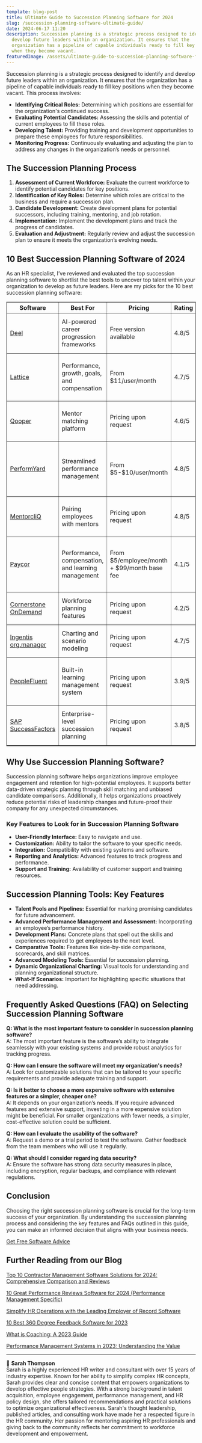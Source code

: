 ```yaml
---
template: blog-post
title: Ultimate Guide to Succession Planning Software for 2024
slug: /succession-planning-software-ultimate-guide/
date: 2024-06-17 11:20
description: Succession planning is a strategic process designed to identify and
  develop future leaders within an organization. It ensures that the
  organization has a pipeline of capable individuals ready to fill key positions
  when they become vacant.
featuredImage: /assets/ultimate-guide-to-succession-planning-software-for-2024.jpg
---
```

Succession planning is a strategic process designed to identify and develop future leaders within an organization. It ensures that the organization has a pipeline of capable individuals ready to fill key positions when they become vacant. This process involves:

* **Identifying Critical Roles:** Determining which positions are essential for the organization's continued success.
* **Evaluating Potential Candidates:** Assessing the skills and potential of current employees to fill these roles.
* **Developing Talent:** Providing training and development opportunities to prepare these employees for future responsibilities.
* **Monitoring Progress:** Continuously evaluating and adjusting the plan to address any changes in the organization’s needs or personnel.

## The Succession Planning Process

1. **Assessment of Current Workforce:** Evaluate the current workforce to identify potential candidates for key positions.
2. **Identification of Key Roles:** Determine which roles are critical to the business and require a succession plan.
3. **Candidate Development:** Create development plans for potential successors, including training, mentoring, and job rotation.
4. **Implementation:** Implement the development plans and track the progress of candidates.
5. **Evaluation and Adjustment:** Regularly review and adjust the succession plan to ensure it meets the organization’s evolving needs.

## 10 Best Succession Planning Software of 2024

As an HR specialist, I’ve reviewed and evaluated the top succession planning software to shortlist the best tools to uncover top talent within your organization to develop as future leaders. Here are my picks for the 10 best succession planning software:

<table border="1" cellspacing="0" cellpadding="5">
    <thead>
        <tr>
            <th>Software</th>
            <th>Best For</th>
            <th>Pricing</th>
            <th>Rating</th>
            <th>Pros</th>
            <th>Cons</th>
        </tr>
    </thead>
    <tbody>
        <tr>
            <td><a href="https://www.deel.com">Deel</a></td>
            <td>AI-powered career progression frameworks</td>
            <td>Free version available</td>
            <td>4.8/5</td>
            <td>AI-driven insights, Integration with multiple HR systems</td>
            <td>Limited to organizations with up to 200 employees for free version</td>
        </tr>
        <tr>
            <td><a href="https://www.lattice.com">Lattice</a></td>
            <td>Performance, growth, goals, and compensation</td>
            <td>From $11/user/month</td>
            <td>4.7/5</td>
            <td>Comprehensive management in one place, Customizable performance reviews</td>
            <td>Higher cost for full suite, Steeper learning curve</td>
        </tr>
        <tr>
            <td><a href="https://www.qooper.io">Qooper</a></td>
            <td>Mentor matching platform</td>
            <td>Pricing upon request</td>
            <td>4.6/5</td>
            <td>Strong mentorship tools, Flexible learning plans</td>
            <td>Custom pricing can be a barrier, Limited public information</td>
        </tr>
        <tr>
            <td><a href="https://www.performyard.com">PerformYard</a></td>
            <td>Streamlined performance management</td>
            <td>From $5-$10/user/month</td>
            <td>4.8/5</td>
            <td>Customizable performance tools, Excellent customer support</td>
            <td>Limited advanced features, May require integrations for full functionality</td>
        </tr>
        <tr>
            <td><a href="https://www.mentorcliq.com">MentorcliQ</a></td>
            <td>Pairing employees with mentors</td>
            <td>Pricing upon request</td>
            <td>4.8/5</td>
            <td>Advanced mentor matching, Comprehensive analytics</td>
            <td>Custom pricing, Setup may require time</td>
        </tr>
        <tr>
            <td><a href="https://www.paycor.com">Paycor</a></td>
            <td>Performance, compensation, and learning management</td>
            <td>From $5/employee/month + $99/month base fee</td>
            <td>4.1/5</td>
            <td>Comprehensive HCM system, Extensive features</td>
            <td>Base fee can be high for small businesses, User interface can be complex</td>
        </tr>
        <tr>
            <td><a href="https://www.cornerstoneondemand.com">Cornerstone OnDemand</a></td>
            <td>Workforce planning features</td>
            <td>Pricing upon request</td>
            <td>4.2/5</td>
            <td>Advanced workforce planning, Data-driven insights</td>
            <td>Higher cost, Requires thorough training</td>
        </tr>
        <tr>
            <td><a href="https://www.ingentis.com">Ingentis org.manager</a></td>
            <td>Charting and scenario modeling</td>
            <td>Pricing upon request</td>
            <td>4.7/5</td>
            <td>Powerful data visualization, Custom configurations</td>
            <td>High cost, May need IT support for setup</td>
        </tr>
        <tr>
            <td><a href="https://www.peoplefluent.com">PeopleFluent</a></td>
            <td>Built-in learning management system</td>
            <td>Pricing upon request</td>
            <td>3.9/5</td>
            <td>Flexible succession tools, Integrated learning management</td>
            <td>Lower user ratings, Complex implementation</td>
        </tr>
        <tr>
            <td><a href="https://www.sap.com">SAP SuccessFactors</a></td>
            <td>Enterprise-level succession planning</td>
            <td>Pricing upon request</td>
            <td>3.8/5</td>
            <td>Comprehensive enterprise solution, Strong assessment tools</td>
            <td>High cost, Can be overwhelming for smaller organizations</td>
        </tr>
    </tbody>
</table>




## Why Use Succession Planning Software?

Succession planning software helps organizations improve employee engagement and retention for high-potential employees. It supports better data-driven strategic planning through skill matching and unbiased candidate comparisons. Additionally, it helps organizations proactively reduce potential risks of leadership changes and future-proof their company for any unexpected circumstances.

### Key Features to Look for in Succession Planning Software

* **User-Friendly Interface:** Easy to navigate and use.
* **Customization:** Ability to tailor the software to your specific needs.
* **Integration:** Compatibility with existing systems and software.
* **Reporting and Analytics:** Advanced features to track progress and performance.
* **Support and Training:** Availability of customer support and training resources.

## Succession Planning Tools: Key Features

* **Talent Pools and Pipelines:** Essential for marking promising candidates for future advancement.
* **Advanced Performance Management and Assessment:** Incorporating an employee’s performance history.
* **Development Plans:** Concrete plans that spell out the skills and experiences required to get employees to the next level.
* **Comparative Tools:** Features like side-by-side comparisons, scorecards, and skill matrices.
* **Advanced Modeling Tools:** Essential for succession planning.
* **Dynamic Organizational Charting:** Visual tools for understanding and planning organizational structure.
* **What-If Scenarios:** Important for highlighting specific situations that need addressing.

## Frequently Asked Questions (FAQ) on Selecting Succession Planning Software

**Q: What is the most important feature to consider in succession planning software?**\
A: The most important feature is the software’s ability to integrate seamlessly with your existing systems and provide robust analytics for tracking progress.

**Q: How can I ensure the software will meet my organization's needs?**\
A: Look for customizable solutions that can be tailored to your specific requirements and provide adequate training and support.

**Q: Is it better to choose a more expensive software with extensive features or a simpler, cheaper one?**\
A: It depends on your organization’s needs. If you require advanced features and extensive support, investing in a more expensive solution might be beneficial. For smaller organizations with fewer needs, a simpler, cost-effective solution could be sufficient.

**Q: How can I evaluate the usability of the software?**\
A: Request a demo or a trial period to test the software. Gather feedback from the team members who will use it regularly.

**Q: What should I consider regarding data security?**\
A: Ensure the software has strong data security measures in place, including encryption, regular backups, and compliance with relevant regulations.

## Conclusion

Choosing the right succession planning software is crucial for the long-term success of your organization. By understanding the succession planning process and considering the key features and FAQs outlined in this guide, you can make an informed decision that aligns with your business needs.

[Get Free Software Advice](https://www.performancereviewssoftware.com/contact)



## F﻿urther Reading from our Blog



[Top 10 Contractor Management Software Solutions for 2024: Comprehensive Comparison and Reviews](https://www.performancereviewssoftware.com/best-contractor-management-software/)

[10 Great Performance Reviews Software for 2024 (Performance Management Specific)](https://www.performancereviewssoftware.com/best-performance-reviews-software/)

[Simplify HR Operations with the Leading Employer of Record Software](https://www.performancereviewssoftware.com/top-employer-of-record-software/)

[10 Best 360 Degree Feedback Software for 2023](https://www.performancereviewssoftware.com/best-360-degree-feedback-software/)

[What is Coaching: A 2023 Guide](https://www.performancereviewssoftware.com/what-is-coaching-individual-or-team/)

[Performance Management Systems in 2023: Understanding the Value](https://www.performancereviewssoftware.com/cost-of-performance-management-software-in-2021/)



- - -

👩 **Sarah Thompson**\
Sarah is a highly experienced HR writer and consultant with over 15 years of industry expertise. Known for her ability to simplify complex HR concepts, Sarah provides clear and concise content that empowers organizations to develop effective people strategies. With a strong background in talent acquisition, employee engagement, performance management, and HR policy design, she offers tailored recommendations and practical solutions to optimize organizational effectiveness. Sarah's thought leadership, published articles, and consulting work have made her a respected figure in the HR community. Her passion for mentoring aspiring HR professionals and giving back to the community reflects her commitment to workforce development and empowerment.